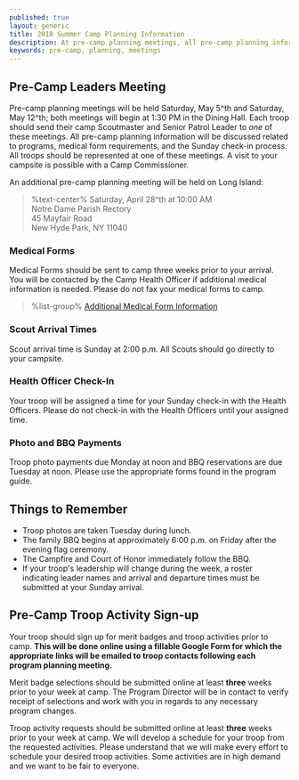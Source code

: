```yaml
---
published: true
layout: generic
title: 2018 Summer Camp Planning Information
description: At pre-camp planning meetings, all pre-camp planning information will be discussed. All troops should be represented at one of these meetings.
keywords: pre-camp, planning, meetings
---
```


## Pre-Camp Leaders Meeting

Pre-camp planning meetings will be held Saturday, May 5^th and Saturday, May 12^th; both meetings will begin at 1:30 PM in the Dining Hall. Each troop should send their camp Scoutmaster and Senior Patrol Leader to *one* of these meetings. All pre-camp planning information will be discussed related to
programs, medical form requirements, and the Sunday check-in process. All
troops should be represented at one of these meetings. A visit to your campsite is possible with a Camp Commissioner.

An additional pre-camp planning meeting will be held on Long Island:
> %text-center%
> Saturday, April 28^th at 10:00 AM<br/>
> Notre Dame Parish Rectory<br/>
> 45 Mayfair Road<br/>
> New Hyde Park, NY 11040

### Medical Forms

Medical Forms should be sent to camp three weeks prior to your arrival. You will
be contacted by the Camp Health Officer if additional medical information is
needed. Please do not fax your medical forms to camp.

> %list-group%
> <a href="{{ site.url }}/pdf/2018/2018-med-form-info.pdf" class="list-group-item">Additional Medical Form Information</a>

### Scout Arrival Times

Scout arrival time is Sunday at 2:00 p.m. All Scouts should go directly to your
campsite.

### Health Officer Check-In

Your troop will be assigned a time for your Sunday check-in with the Health
Officers. Please do not check-in with the Health Officers until your assigned
time.

### Photo and BBQ Payments

Troop photo payments due Monday at noon and BBQ reservations are due Tuesday at noon. Please use
the appropriate forms found in the program guide.

## Things to Remember

* Troop photos are taken Tuesday during lunch.
* The family BBQ begins at approximately 6:00 p.m. on Friday after the evening flag ceremony.
* The Campfire and Court of Honor immediately follow the BBQ.
* If your troop's leadership will change during the week, a roster indicating
  leader names and arrival and departure times must be submitted at your Sunday
  arrival.

## Pre-Camp Troop Activity Sign-up

Your troop should sign up for merit badges and troop activities prior to camp. 
**This will be done 
online using a fillable Google Form for which the appropriate links will be emailed to troop 
contacts following each program planning meeting.**

Merit badge selections should be submitted online at least **three** weeks prior to your 
week at camp. The Program Director will be in contact to verify receipt of selections and work with 
you in regards to any necessary program changes.

Troop activity requests should be submitted online at least **three** weeks prior to your 
week at camp. We will develop a schedule for your troop from the requested activities. Please understand that we will make every effort to schedule your desired troop activities. Some activities are 
in high demand and we want to be fair to everyone.

